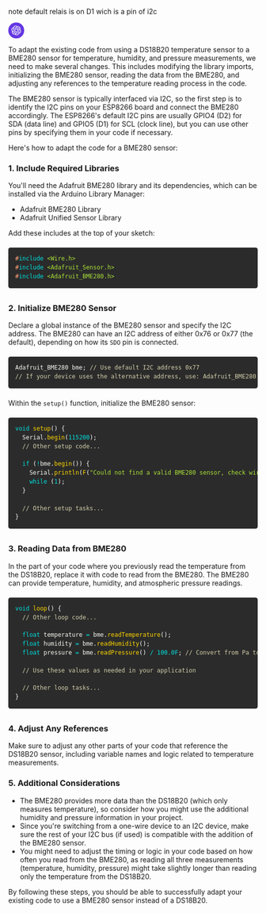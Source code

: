 note default relais is on D1 wich is a pin of i2c



<div class="flex gap-2 py-2.5 flex-row"><div class="text-xs text-[#6b7684] text-right"><div class="relative flex items-center justify-center"><svg xmlns="http://www.w3.org/2000/svg" viewBox="0 0 24 24" width="32" height="32"><g fill="none" fill-rule="evenodd"><path fill="#6436E2" d="M12 0c2.309 0 4.412.564 6.19 1.572a11.208 11.208 0 0 1 4.238 4.238C23.436 7.588 24 9.691 24 12c0 2.309-.564 4.412-1.572 6.19a11.208 11.208 0 0 1-4.238 4.238C16.412 23.436 14.309 24 12 24c-2.309 0-4.412-.564-6.19-1.572a11.208 11.208 0 0 1-4.238-4.238C.564 16.412 0 14.309 0 12c0-2.309.564-4.412 1.572-6.19A11.208 11.208 0 0 1 5.81 1.572C7.588.564 9.691 0 12 0z"></path><path fill="#FFF" d="M18.233 13.357a2.678 2.678 0 0 1-.55 1.406 2.733 2.733 0 0 1-1.23.896v-3.411a.46.46 0 0 0-.237-.408l-3.548-2.021 1.228-.7a.044.044 0 0 1 .041-.004l2.938 1.674c.45.257.817.634 1.058 1.09.24.454.344.967.3 1.478zm-2.735 2.203c-.001.715-.29 1.4-.802 1.906a2.757 2.757 0 0 1-3.682.168 2.14 2.14 0 0 0 .087-.048l2.906-1.656a.47.47 0 0 0 .238-.408V11.48l1.229.7a.044.044 0 0 1 .016.013.045.045 0 0 1 .008.02v3.347zM8.55 17.038a2.733 2.733 0 0 1-1.661-1.256 2.659 2.659 0 0 1-.326-1.808l.086.05 2.906 1.657a.478.478 0 0 0 .477 0l3.548-2.021v1.4a.043.043 0 0 1-.018.036l-2.937 1.674a2.77 2.77 0 0 1-2.075.268zM5.853 11.57a2.67 2.67 0 0 1 .272-2.047A2.716 2.716 0 0 1 7.548 8.34l-.001.099v3.312a.461.461 0 0 0 .238.408l3.548 2.02-1.228.7a.045.045 0 0 1-.042.004l-2.938-1.675a2.706 2.706 0 0 1-1.272-1.638zm2.648-3.131c0-.513.148-1.015.427-1.448a2.724 2.724 0 0 1 1.148-.995 2.769 2.769 0 0 1 2.91.37 2.18 2.18 0 0 0-.086.049L9.994 8.07a.47.47 0 0 0-.239.407l-.002 4.041-1.228-.7a.043.043 0 0 1-.024-.033V8.44zm3.5 1.76 1.58.9v1.8l-1.58.9-1.58-.9v-1.8l1.58-.9zm2.859-3.327a2.76 2.76 0 0 1 1.447.482c.426.293.759.7.959 1.173.2.473.26.992.172 1.498a3.618 3.618 0 0 0-.086-.051l-2.906-1.656a.478.478 0 0 0-.477 0l-3.548 2.02V8.94c0-.007 0-.014.004-.02a.043.043 0 0 1 .014-.017l2.937-1.672c.45-.256.965-.38 1.484-.358zm4.32 5.875a3.607 3.607 0 0 0-.93-2.054 3.543 3.543 0 0 0-.312-2.946 3.66 3.66 0 0 0-1.692-1.508 3.723 3.723 0 0 0-2.268-.233 3.633 3.633 0 0 0-1.24-.895 3.679 3.679 0 0 0-1.502-.31 3.712 3.712 0 0 0-2.17.691 3.631 3.631 0 0 0-1.338 1.82c-.507.103-.987.31-1.406.611-.42.3-.769.685-1.025 1.13a3.589 3.589 0 0 0 .452 4.254 3.544 3.544 0 0 0 .313 2.946 3.66 3.66 0 0 0 1.692 1.507 3.723 3.723 0 0 0 2.268.234c.344.382.766.687 1.239.895a3.68 3.68 0 0 0 1.503.31c.78.003 1.54-.24 2.17-.691a3.63 3.63 0 0 0 1.339-1.822c.507-.102.987-.31 1.406-.61.42-.3.769-.686 1.025-1.13.39-.665.557-1.435.476-2.2z"></path></g></svg></div></div><div class="max-w-[85%] px-3 break-words text-[#191f28] leading-6 rounded-xl py-2.5 mr-auto rounded-tl-md bg-white"><div class="prose max-w-[100%] break-words"><p>To adapt the existing code from using a DS18B20 temperature sensor to a BME280 sensor for temperature, humidity, and pressure measurements, we need to make several changes. This includes modifying the library imports, initializing the BME280 sensor, reading the data from the BME280, and adjusting any references to the temperature reading process in the code.</p>
<p>The BME280 sensor is typically interfaced via I2C, so the first step is to identify the I2C pins on your ESP8266 board and connect the BME280 accordingly. The ESP8266's default I2C pins are usually GPIO4 (D2) for SDA (data line) and GPIO5 (D1) for SCL (clock line), but you can use other pins by specifying them in your code if necessary.</p>
<p>Here's how to adapt the code for a BME280 sensor:</p>
<h3>1. Include Required Libraries</h3>
<p>You'll need the Adafruit BME280 library and its dependencies, which can be installed via the Arduino Library Manager:</p>
<ul>
<li>Adafruit BME280 Library</li>
<li>Adafruit Unified Sensor Library</li>
</ul>
<p>Add these includes at the top of your sketch:</p>
<pre class="scrollbar-thin scrollbar-thumb-[#33435a] scrollbar-track-[#1f2937]"><div style="color: rgb(248, 248, 242); background: rgb(43, 43, 43); font-family: Consolas, Monaco, &quot;Andale Mono&quot;, &quot;Ubuntu Mono&quot;, monospace; text-align: left; white-space: pre; word-spacing: normal; word-break: normal; overflow-wrap: normal; line-height: 1.5; tab-size: 4; hyphens: none; padding: 1em; margin: 0.5em 0px; overflow: auto; border-radius: 0.3em;"><code class="language-cpp" style="color: rgb(248, 248, 242); background: none; font-family: Consolas, Monaco, &quot;Andale Mono&quot;, &quot;Ubuntu Mono&quot;, monospace; text-align: left; white-space: pre; word-spacing: normal; word-break: normal; overflow-wrap: normal; line-height: 1.5; tab-size: 4; hyphens: none;"><span class="token macro directive-hash" style="color: rgb(255, 160, 122);">#</span><span class="token macro directive" style="color: rgb(0, 224, 224);">include</span><span class="token macro" style="color: rgb(255, 160, 122);"> </span><span class="token macro" style="color: rgb(171, 227, 56);">&lt;Wire.h&gt;</span><span>
</span><span></span><span class="token macro directive-hash" style="color: rgb(255, 160, 122);">#</span><span class="token macro directive" style="color: rgb(0, 224, 224);">include</span><span class="token macro" style="color: rgb(255, 160, 122);"> </span><span class="token macro" style="color: rgb(171, 227, 56);">&lt;Adafruit_Sensor.h&gt;</span><span>
</span><span></span><span class="token macro directive-hash" style="color: rgb(255, 160, 122);">#</span><span class="token macro directive" style="color: rgb(0, 224, 224);">include</span><span class="token macro" style="color: rgb(255, 160, 122);"> </span><span class="token macro" style="color: rgb(171, 227, 56);">&lt;Adafruit_BME280.h&gt;</span></code></div></pre>
<h3>2. Initialize BME280 Sensor</h3>
<p>Declare a global instance of the BME280 sensor and specify the I2C address. The BME280 can have an I2C address of either 0x76 or 0x77 (the default), depending on how its <code>SDO</code> pin is connected.</p>
<pre class="scrollbar-thin scrollbar-thumb-[#33435a] scrollbar-track-[#1f2937]"><div style="color: rgb(248, 248, 242); background: rgb(43, 43, 43); font-family: Consolas, Monaco, &quot;Andale Mono&quot;, &quot;Ubuntu Mono&quot;, monospace; text-align: left; white-space: pre; word-spacing: normal; word-break: normal; overflow-wrap: normal; line-height: 1.5; tab-size: 4; hyphens: none; padding: 1em; margin: 0.5em 0px; overflow: auto; border-radius: 0.3em;"><code class="language-cpp" style="color: rgb(248, 248, 242); background: none; font-family: Consolas, Monaco, &quot;Andale Mono&quot;, &quot;Ubuntu Mono&quot;, monospace; text-align: left; white-space: pre; word-spacing: normal; word-break: normal; overflow-wrap: normal; line-height: 1.5; tab-size: 4; hyphens: none;"><span>Adafruit_BME280 bme</span><span class="token" style="color: rgb(254, 254, 254);">;</span><span> </span><span class="token" style="color: rgb(212, 208, 171);">// Use default I2C address 0x77</span><span>
</span><span></span><span class="token" style="color: rgb(212, 208, 171);">// If your device uses the alternative address, use: Adafruit_BME280 bme(BME280_ADDRESS_ALTERNATE);</span></code></div></pre>
<p>Within the <code>setup()</code> function, initialize the BME280 sensor:</p>
<pre class="scrollbar-thin scrollbar-thumb-[#33435a] scrollbar-track-[#1f2937]"><div style="color: rgb(248, 248, 242); background: rgb(43, 43, 43); font-family: Consolas, Monaco, &quot;Andale Mono&quot;, &quot;Ubuntu Mono&quot;, monospace; text-align: left; white-space: pre; word-spacing: normal; word-break: normal; overflow-wrap: normal; line-height: 1.5; tab-size: 4; hyphens: none; padding: 1em; margin: 0.5em 0px; overflow: auto; border-radius: 0.3em;"><code class="language-cpp" style="color: rgb(248, 248, 242); background: none; font-family: Consolas, Monaco, &quot;Andale Mono&quot;, &quot;Ubuntu Mono&quot;, monospace; text-align: left; white-space: pre; word-spacing: normal; word-break: normal; overflow-wrap: normal; line-height: 1.5; tab-size: 4; hyphens: none;"><span class="token" style="color: rgb(0, 224, 224);">void</span><span> </span><span class="token" style="color: rgb(255, 215, 0);">setup</span><span class="token" style="color: rgb(254, 254, 254);">(</span><span class="token" style="color: rgb(254, 254, 254);">)</span><span> </span><span class="token" style="color: rgb(254, 254, 254);">{</span><span>
</span><span>  Serial</span><span class="token" style="color: rgb(254, 254, 254);">.</span><span class="token" style="color: rgb(255, 215, 0);">begin</span><span class="token" style="color: rgb(254, 254, 254);">(</span><span class="token" style="color: rgb(0, 224, 224);">115200</span><span class="token" style="color: rgb(254, 254, 254);">)</span><span class="token" style="color: rgb(254, 254, 254);">;</span><span>
</span><span>  </span><span class="token" style="color: rgb(212, 208, 171);">// Other setup code...</span><span>
</span>
<span>  </span><span class="token" style="color: rgb(0, 224, 224);">if</span><span> </span><span class="token" style="color: rgb(254, 254, 254);">(</span><span class="token" style="color: rgb(0, 224, 224);">!</span><span>bme</span><span class="token" style="color: rgb(254, 254, 254);">.</span><span class="token" style="color: rgb(255, 215, 0);">begin</span><span class="token" style="color: rgb(254, 254, 254);">(</span><span class="token" style="color: rgb(254, 254, 254);">)</span><span class="token" style="color: rgb(254, 254, 254);">)</span><span> </span><span class="token" style="color: rgb(254, 254, 254);">{</span><span>
</span><span>    Serial</span><span class="token" style="color: rgb(254, 254, 254);">.</span><span class="token" style="color: rgb(255, 215, 0);">println</span><span class="token" style="color: rgb(254, 254, 254);">(</span><span class="token" style="color: rgb(255, 215, 0);">F</span><span class="token" style="color: rgb(254, 254, 254);">(</span><span class="token" style="color: rgb(171, 227, 56);">"Could not find a valid BME280 sensor, check wiring!"</span><span class="token" style="color: rgb(254, 254, 254);">)</span><span class="token" style="color: rgb(254, 254, 254);">)</span><span class="token" style="color: rgb(254, 254, 254);">;</span><span>
</span><span>    </span><span class="token" style="color: rgb(0, 224, 224);">while</span><span> </span><span class="token" style="color: rgb(254, 254, 254);">(</span><span class="token" style="color: rgb(0, 224, 224);">1</span><span class="token" style="color: rgb(254, 254, 254);">)</span><span class="token" style="color: rgb(254, 254, 254);">;</span><span>
</span><span>  </span><span class="token" style="color: rgb(254, 254, 254);">}</span><span>
</span>
<span>  </span><span class="token" style="color: rgb(212, 208, 171);">// Other setup tasks...</span><span>
</span><span></span><span class="token" style="color: rgb(254, 254, 254);">}</span></code></div></pre>
<h3>3. Reading Data from BME280</h3>
<p>In the part of your code where you previously read the temperature from the DS18B20, replace it with code to read from the BME280. The BME280 can provide temperature, humidity, and atmospheric pressure readings.</p>
<pre class="scrollbar-thin scrollbar-thumb-[#33435a] scrollbar-track-[#1f2937]"><div style="color: rgb(248, 248, 242); background: rgb(43, 43, 43); font-family: Consolas, Monaco, &quot;Andale Mono&quot;, &quot;Ubuntu Mono&quot;, monospace; text-align: left; white-space: pre; word-spacing: normal; word-break: normal; overflow-wrap: normal; line-height: 1.5; tab-size: 4; hyphens: none; padding: 1em; margin: 0.5em 0px; overflow: auto; border-radius: 0.3em;"><code class="language-cpp" style="color: rgb(248, 248, 242); background: none; font-family: Consolas, Monaco, &quot;Andale Mono&quot;, &quot;Ubuntu Mono&quot;, monospace; text-align: left; white-space: pre; word-spacing: normal; word-break: normal; overflow-wrap: normal; line-height: 1.5; tab-size: 4; hyphens: none;"><span class="token" style="color: rgb(0, 224, 224);">void</span><span> </span><span class="token" style="color: rgb(255, 215, 0);">loop</span><span class="token" style="color: rgb(254, 254, 254);">(</span><span class="token" style="color: rgb(254, 254, 254);">)</span><span> </span><span class="token" style="color: rgb(254, 254, 254);">{</span><span>
</span><span>  </span><span class="token" style="color: rgb(212, 208, 171);">// Other loop code...</span><span>
</span>
<span>  </span><span class="token" style="color: rgb(0, 224, 224);">float</span><span> temperature </span><span class="token" style="color: rgb(0, 224, 224);">=</span><span> bme</span><span class="token" style="color: rgb(254, 254, 254);">.</span><span class="token" style="color: rgb(255, 215, 0);">readTemperature</span><span class="token" style="color: rgb(254, 254, 254);">(</span><span class="token" style="color: rgb(254, 254, 254);">)</span><span class="token" style="color: rgb(254, 254, 254);">;</span><span>
</span><span>  </span><span class="token" style="color: rgb(0, 224, 224);">float</span><span> humidity </span><span class="token" style="color: rgb(0, 224, 224);">=</span><span> bme</span><span class="token" style="color: rgb(254, 254, 254);">.</span><span class="token" style="color: rgb(255, 215, 0);">readHumidity</span><span class="token" style="color: rgb(254, 254, 254);">(</span><span class="token" style="color: rgb(254, 254, 254);">)</span><span class="token" style="color: rgb(254, 254, 254);">;</span><span>
</span><span>  </span><span class="token" style="color: rgb(0, 224, 224);">float</span><span> pressure </span><span class="token" style="color: rgb(0, 224, 224);">=</span><span> bme</span><span class="token" style="color: rgb(254, 254, 254);">.</span><span class="token" style="color: rgb(255, 215, 0);">readPressure</span><span class="token" style="color: rgb(254, 254, 254);">(</span><span class="token" style="color: rgb(254, 254, 254);">)</span><span> </span><span class="token" style="color: rgb(0, 224, 224);">/</span><span> </span><span class="token" style="color: rgb(0, 224, 224);">100.0F</span><span class="token" style="color: rgb(254, 254, 254);">;</span><span> </span><span class="token" style="color: rgb(212, 208, 171);">// Convert from Pa to hPa</span><span>
</span>
<span>  </span><span class="token" style="color: rgb(212, 208, 171);">// Use these values as needed in your application</span><span>
</span>
<span>  </span><span class="token" style="color: rgb(212, 208, 171);">// Other loop tasks...</span><span>
</span><span></span><span class="token" style="color: rgb(254, 254, 254);">}</span></code></div></pre>
<h3>4. Adjust Any References</h3>
<p>Make sure to adjust any other parts of your code that reference the DS18B20 sensor, including variable names and logic related to temperature measurements.</p>
<h3>5. Additional Considerations</h3>
<ul>
<li>The BME280 provides more data than the DS18B20 (which only measures temperature), so consider how you might use the additional humidity and pressure information in your project.</li>
<li>Since you're switching from a one-wire device to an I2C device, make sure the rest of your I2C bus (if used) is compatible with the addition of the BME280 sensor.</li>
<li>You might need to adjust the timing or logic in your code based on how often you read from the BME280, as reading all three measurements (temperature, humidity, pressure) might take slightly longer than reading only the temperature from the DS18B20.</li>
</ul>
<p>By following these steps, you should be able to successfully adapt your existing code to use a BME280 sensor instead of a DS18B20.</p></div></div></div>
